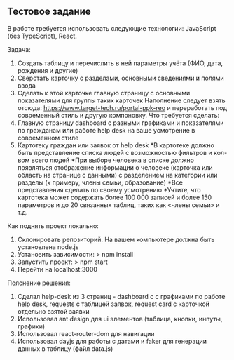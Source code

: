 ## Тестовое задание

В работе требуется использовать следующие технологии: JavaScript (без TypeScript), React.

Задача:
1. Создать таблицу и перечислить в ней параметры учёта (ФИО, дата, рождения и другие)
2. Сверстать карточку с разделами, основными сведениями и полями ввода 
3. Сделать к этой карточке главную страницу с основными показателями для группы таких карточек
Наполнение следует взять отсюда: https://www.target-tech.ru/portal-ppk-reo и переработать под современный стиль и другую компоновку.
Что требуется сделать:
1. Главную страницу dashboard с разными графиками и показателями по гражданам или работе help desk на ваше усмотрение в современном стиле
2. Картотеку граждан или заявок от help desk
*В картотеке должно быть представление списка людей с возможностью фильтров и кол-вом всего людей
*При выборе человека в списке должно появляться отображение информации о человеке (карточка или область на странице с данными) с разделением на категории или разделы (к примеру, члены семьи, образование)
*Все представления сделать по своему усмотрению
*Учтите, что картотека может содержать более 100 000 записей и более 150 параметров и до 20 связанных таблиц, таких как «члены семьи» и т.д.

Как поднять проект локально:
1. Склонировать репозиторий. На вашем компьютере должна быть установлена node.js
2. Установить зависимости: > npm install
3. Запустить проект: > npm start
4. Перейти на localhost:3000

Пояснение решения:
1. Сделал help-desk из 3 страниц - dashboard c с графиками  по работе help desk, requests c таблицей заявок, request card с карточкой отдельно взятой заявки
2. Использовал ant design для ui элементов (таблица, кнопки, инпуты, графики)
3. Иcпользовал react-router-dom для навигации
4. Использовал dayjs для работы с датами и faker для генерации данных в таблицу (файл data.js)
